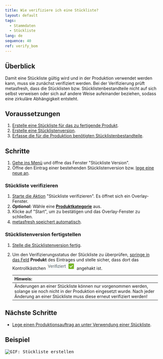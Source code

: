 ```yaml
---
title: Wie verifiziere ich eine Stückliste?
layout: default
tags:
  - Stammdaten
  - Stückliste
lang: de
sequence: 40
ref: verify_bom
---
```


## Überblick
Damit eine Stückliste gültig wird und in der Produktion verwendet werden kann, muss sie zunächst verifiziert werden. Bei der Verifizierung prüft metasfresh, dass die Stücklisten bzw. Stücklistenbestandteile nicht auf sich selbst verweisen oder sich auf andere Weise aufeinander beziehen, sodass eine zirkuläre Abhängigkeit entsteht.

## Voraussetzungen
1. [Erstelle eine Stückliste für das zu fertigende Produkt](Stueckliste_erstellen).
1. [Erstelle eine Stücklistenversion](Stuecklistenversion_erstellen).
1. [Erfasse die für die Produktion benötigten Stücklistenbestandteile](Stuecklistenbestandteile_erfassen).

## Schritte
1. [Gehe ins Menü](Menu) und öffne das Fenster "Stückliste Version".
1. Öffne den Eintrag einer bestehenden Stücklistenversion bzw. [lege eine neue an](Stuecklistenversion_erstellen).

### Stückliste verifizieren
1. [Starte die Aktion](AktionStarten#aktionsmenue) "Stückliste verifizieren". Es öffnet sich ein Overlay-Fenster.
1. ***Optional:*** Wähle eine [**Produktkategorie**](NeueProduktkategorie) aus.
1. Klicke auf "Start", um zu bestätigen und das Overlay-Fenster zu schließen.
1. [metasfresh speichert automatisch](Speicheranzeige).

### Stücklistenversion fertigstellen
1. [Stelle die Stücklistenversion fertig](BelegverarbeitungFertigstellen).
1. Um den Verifizierungsstatus der Stückliste zu überprüfen, [springe in das Feld](Springezu) **Produkt** des Eintrages und stelle sicher, dass dort das Kontrollkästchen <kbd><img src="assets/Stueckliste_Produkt_verifiziert.png" alt="Verifiziert='Y'"></kbd> angehakt ist.

    | **Hinweis:** |
    | :--- |
    | Änderungen an einer Stückliste können nur vorgenommen werden, solange sie noch nicht in der Produktion eingesetzt wurde. Nach jeder Änderung an einer Stückliste muss diese erneut verifiziert werden! |

## Nächste Schritte
- [Lege einen Produktionsauftrag an unter Verwendung einer Stückliste](NeuerProduktionsauftrag).

## Beispiel
<kbd><img src="assets/Stueckliste_erstellen.gif" alt="GIF: Stückliste erstellen"></kbd>
